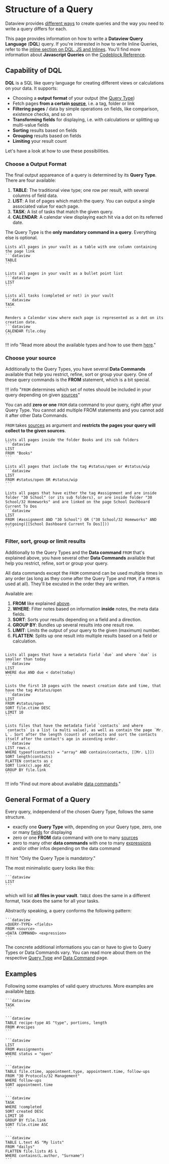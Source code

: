 # Structure of a Query

Dataview provides [different ways](dql-js-inline.md) to create queries and the way you need to write a query differs for each.

This page provides information on how to write a **Dataview Query Language** (**DQL**) query. If you're interested in how to write Inline Queries, refer to the [inline section on DQL, JS and Inlines](dql-js-inline.md#inline-dql). You'll find more information about **Javascript Queries** on the [Codeblock Reference](../api/intro.md).


## Capability of DQL

**DQL** is a SQL like query language for creating different views or calculations on your data. It
supports:

- Choosing a **output format** of your output (the [Query Type](./query-types.md))
- Fetch pages **from a certain [source](../reference/sources.md)**, i.e. a tag, folder or link
- **Filtering pages** / data by simple operations on fields, like comparison, existence checks, and so on
- **Transforming fields** for displaying, i.e. with calculations or splitting up multi-value fields
- **Sorting** results based on fields
- **Grouping** results based on fields
- **Limiting** your result count

Let's have a look at how to use these possibilities. 




### Choose a Output Format

The final output appareance of a query is determined by its **Query Type**. There are four available:

1. **TABLE**: The traditional view type; one row per result, with several columns of field data.
2. **LIST**: A list of pages which match the query. You can output a single associated value for each page.
3. **TASK**: A list of tasks that match the given query.
4. **CALENDAR**: A calendar view displaying each hit via a dot on its referred date.

The Query Type is the **only mandatory command in a query**. Everything else is optional.

~~~
Lists all pages in your vault as a table with one column containing the page link
```dataview
TABLE
```

Lists all pages in your vault as a bullet point list
```dataview
LIST
```

Lists all tasks (completed or not) in your vault
```dataview
TASK
```

Renders a Calendar view where each page is represented as a dot on its creation date.
```dataview
CALENDAR file.cday
```
~~~

!!! info "Read more about the available types and how to use them [here](./query-types.md)."

### Choose your source

Additionally to the Query Types, you have several **Data Commands** available that help you restrict, refine, sort or group your query. One of these query commands is the **FROM** statement, which is a bit special.

!!! info "`FROM` determines which set of notes should be included in your query depending on given [sources](../../reference/sources)"

You can add **zero or one** `FROM` data command to your query, right after your Query Type. You cannot add multiple FROM statements and you cannot add it after other Data Commands.

`FROM` takes [sources](../../reference/sources) as argument and **restricts the pages your query will collect to the given sources**.

~~~
Lists all pages inside the folder Books and its sub folders
```dataview
LIST
FROM "Books"
```

Lists all pages that include the tag #status/open or #status/wip
```dataview
LIST
FROM #status/open OR #status/wip
```

Lists all pages that have either the tag #assignment and are inside folder "30 School" (or its sub folders), or are inside folder "30 School/32 Homeworks" and are linked on the page School Dashboard Current To Dos
```dataview
LIST
FROM (#assignment AND "30 School") OR ("30 School/32 Homeworks" AND outgoing([[School Dashboard Current To Dos]]))
```

~~~

### Filter, sort, group or limit results

Additionally to the Query Types and the **Data command** `FROM` that's explained above, you have several other **Data Commands** available that help you restrict, refine, sort or group your query. 

All data commands except the `FROM` command can be used multiple times in any order (as long as they come after the Query Type and `FROM`, if a `FROM` is used at all). They'll be excuted in the order they are written.

Available are:

1. **FROM** like explained [above](#choose-your-source).
2. **WHERE**: Filter notes based on information **inside** notes, the meta data fields.
3. **SORT**: Sorts your results depending on a field and a direction.
4. **GROUP BY**: Bundles up several results into one result row.
5. **LIMIT**: Limits the output of your query to the given (maximum) number.
6. **FLATTEN**: Splits up one result into multiple results based on a field or calculation.

~~~

Lists all pages that have a metadata field `due` and where `due` is smaller than today
```dataview
LIST
WHERE due AND due < date(today)
```

Lists the first 10 pages with the newest creation date and time, that have the tag #status/open
```dataview
LIST
FROM #status/open
SORT file.ctime DESC
LIMIT 10
```

Lists files that have the metadata field `contacts` and where `contacts` is a list (a multi value), as well as contain the page `Mr. L`. Sort after the length (count) of contacts and sort the contacts itself after the contact's age in ascending order.
```dataview
LIST rows.c
WHERE typeof(contacts) = "array" AND contains(contacts, [[Mr. L]])
SORT length(contacts)
FLATTEN contacts as c
SORT link(c).age ASC
GROUP BY file.link
```
~~~

!!! info "Find out more about available [data commands](./data-commands.md)."

## General Format of a Query

Every query, independend of the chosen Query Type, follows the same structure.

- exactly one **Query Type** with, depending on your Query type, zero, one or many [fields](../annotation/add-metadata.md) for displaying
- zero or one **FROM** data command with one to many [sources](../reference/sources.md)
- zero to many other **data commands** with one to many [expressions](../reference/expressions.md) and/or other infos depending on the data command 

!!! hint "Only the Query Type is mandatory."

The most minimalistic query looks like this:

~~~
```dataview
LIST
```
~~~

which will list **all files in your vault**. `TABLE` does the same in a different format, `TASK` does the same for all your tasks.

Abstractly speaking, a query conforms the following pattern:

~~~
```dataview
<QUERY-TYPE> <fields>
FROM <source>
<DATA COMMAND> <expression>
```
~~~

The concrete additional informations you can or have to give to Query Types or Data Commands vary. You can read more about them on the respective [Query Type](./query-types.md) and [Data Command](./data-commands.md) page. 

## Examples

Following some examples of valid query structures. More examples are available [here](../resources/examples.md).

~~~
```dataview
TASK
```
~~~

~~~
```dataview
TABLE recipe-type AS "type", portions, length
FROM #recipes
```
~~~

~~~
```dataview
LIST
FROM #assignments
WHERE status = "open"
```
~~~

~~~
```dataview
TABLE file.ctime, appointment.type, appointment.time, follow-ups
FROM "30 Protocols/32 Management"
WHERE follow-ups
SORT appointment.time
```
~~~

~~~
```dataview
TASK
WHERE !completed
SORT created DESC
LIMIT 10
GROUP BY file.link
SORT file.ctime ASC
```
~~~


~~~
```dataview
TABLE L.text AS "My lists"
FROM "dailys"
FLATTEN file.lists AS L
WHERE contains(L.author, "Surname")
```
~~~